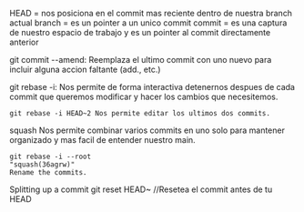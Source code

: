 HEAD = nos posiciona en el commit mas reciente dentro de nuestra branch actual
branch = es un pointer a un unico commit
commit = es una captura de nuestro espacio de trabajo y es un pointer al commit directamente anterior

git commit --amend:
    Reemplaza el ultimo commit con uno nuevo para incluir alguna accion faltante (add., etc.)

git rebase -i:
    Nos permite de forma interactiva detenernos despues de cada commit que queremos modificar y hacer los cambios que necesitemos.

    git rebase -i HEAD~2 Nos permite editar los ultimos dos commits.

squash
    Nos permite combinar varios commits en uno solo para mantener organizado y mas facil de entender nuestro main.

    git rebase -i --root
    "squash(36agrw)"
    Rename the commits.

Splitting up a commit
git reset HEAD~ //Resetea el commit antes de tu HEAD
